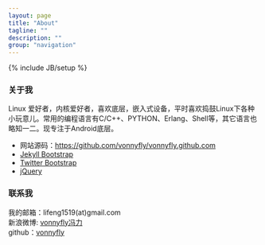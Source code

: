 ```yaml
---
layout: page
title: "About"
tagline: ""
description: ""
group: "navigation"
---
```

{% include JB/setup %}

### 关于我
Linux 爱好者，内核爱好者，喜欢底层，嵌入式设备，平时喜欢捣鼓Linux下各种小玩意儿。常用的编程语言有C/C++、PYTHON、Erlang、Shell等，其它语言也略知一二。现专注于Android底层。

* 网站源码：<https://github.com/vonnyfly/vonnyfly.github.com>
* [Jekyll Bootstrap][]
* [Twitter Bootstrap][]
* [jQuery][]

### 联系我

我的邮箱：lifeng1519(at)gmail.com  
新浪微博: [vonnyfly冯力][weibo]  
github：[vonnyfly][github]

[weibo]: http://weibo.com/u/1742659945
[github]: http://github.com/vonnyfly
[Jekyll Bootstrap]: http://jekyllbootstrap.com "The Definitive Jekyll Blogging Framework"
[Twitter Bootstrap]: http://twitter.github.com/bootstrap/
[jQuery]: http://jquery.com
